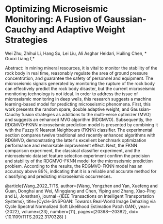 # Optimizing Microseismic Monitoring: A Fusion of Gaussian-Cauchy and Adaptive Weight Strategies

Wei Zhu, Zhihui Li, Hang Su, Lei Liu, Ali Asghar Heidari, Huiling Chen, * Guoxi Liang f,*

Abstract: In mining mineral resources, it is vital to monitor the stability of the rock body in real time, reasonably regulate the area of ground pressure concentration, and guarantee the safety of personnel and equipment. The microseismic signals generated by monitoring the rupture of the rock body can effectively predict the rock body disaster, but the current microseismic monitoring technology is not ideal. In order to address the issue of microseismic monitoring in deep wells, this research suggests a machine learning-based model for predicting microseismic phenomena. First, this work presents the random spare, double adaptive weight, and Gaussian-Cauchy fusion strategies as additions to the multi-verse optimizer (MVO) and suggests an enhanced MVO algorithm (RDGMVO). Subsequently, the RDGMVO-FKNN microseismic prediction model is presented by combining it with the Fuzzy K-Nearest Neighbours (FKNN) classifier. The experimental section compares twelve traditional and recently enhanced algorithms with RDGMVO, demonstrating the latter's excellent benchmark optimization performance and remarkable improvement effect. Next, the FKNN comparison experiment, the classical classifier experiment, and the microseismic dataset feature selection experiment confirm the precision and stability of the RDGMVO-FKNN model for the microseismic prediction problem. According to the results, the RDGMVO-FKNN model has an accuracy above 89%, indicating that it is a reliable and accurate method for classifying and predicting microseismic occurrences.

@article{Wang_2022_TITS,
author={Wang, Yongzhen and Yan, Xuefeng and Guan, Donghai and Wei, Mingqiang and Chen, Yiping and Zhang, Xiao-Ping and Li, Jonathan},
  journal={IEEE Transactions on Intelligent Transportation Systems}, 
  title={Cycle-SNSPGAN: Towards Real-World Image Dehazing via Cycle Spectral Normalized Soft Likelihood Estimation Patch GAN}, 
  year={2022},
  volume={23},
  number={11},
  pages={20368--20382},
  doi={10.1109/TITS.2022.3170328}
}
